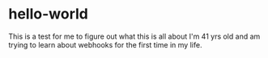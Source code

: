 # hello-world
This is a test for me to figure out what this is all about
I'm 41 yrs old and am trying to learn about webhooks for the first time in my life. 

